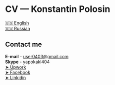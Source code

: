 # CV — Konstantin Polosin

[:us: English](https://kpolosin.github.io)<br>
[:ru: Russian](https://kpolosin.github.io/ru/index.html)

## Contact me
<b>E-mail</b> - user0403@gmail.com<br>
<b>Skype</b> - yapokakl404<br>
[➤ Upwork](https://www.upwork.com/o/profiles/users/_~013f4766f5942a8a0c/)<br>
[➤ Facebook](https://www.facebook.com/kostya.polosin)<br>
[➤ Linkidin](https://www.linkedin.com/in/konstantinpolosin/)